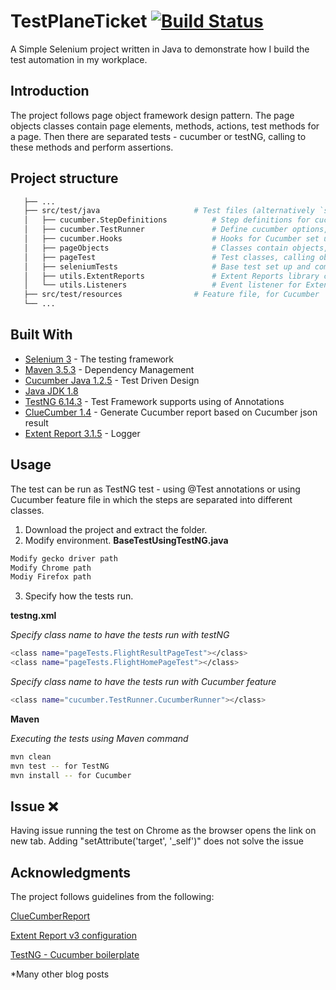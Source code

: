# TestPlaneTicket         [![Build Status](https://travis-ci.com/quan612/TestPlaneTicket.png?branch=master)](https://travis-ci.com/quan612/TestPlaneTicket)

A Simple Selenium project written in Java to demonstrate how I build the test automation in my workplace. 

## Introduction 

The project follows page object framework design pattern. The page objects classes contain page elements, methods, actions, test methods for a page. Then there are separated tests - cucumber or testNG, calling to these methods and perform assertions.


## Project structure
 ```bash
    ├── ...
    ├── src/test/java                     # Test files (alternatively `spec` or `tests`)
    │   ├── cucumber.StepDefinitions          # Step definitions for cucumber feature file
    │   ├── cucumber.TestRunner               # Define cucumber options, features, tags and matching glue steps
    │   ├── cucumber.Hooks                    # Hooks for Cucumber set up
    │   ├── pageObjects                       # Classes contain objects, methods for the page
    │   ├── pageTest                          # Test classes, calling objects from pageObjects and do assertion
    │   ├── seleniumTests                     # Base test set up and common repository
    │   ├── utils.ExtentReports               # Extent Reports library class
    │   └── utils.Listeners                   # Event listener for Extent Report
    ├── src/test/resources                # Feature file, for Cucumber
    └── ...
```

## Built With

* [Selenium 3](https://www.seleniumhq.org/) - The testing framework
* [Maven 3.5.3](https://maven.apache.org/) - Dependency Management
* [Cucumber Java 1.2.5](https://docs.cucumber.io/installation/java/) - Test Driven Design
* [Java JDK 1.8](http://www.oracle.com/technetwork/java/javase/downloads/jdk8-downloads-2133151.html/)
* [TestNG 6.14.3](https://testng.org/) - Test Framework supports using of Annotations
* [ClueCumber 1.4](https://github.com/trivago/cluecumber-report-plugin/) - Generate Cucumber report based on Cucumber json result
* [Extent Report 3.1.5](http://extentreports.com/) - Logger

## Usage

The test can be run as TestNG test - using @Test annotations or using Cucumber feature file in which the steps are separated into different classes.

1. Download the project and extract the folder.
2. Modify environment.
 **BaseTestUsingTestNG.java**
 ```bash
 Modify gecko driver path
 Modify Chrome path
 Modiy Firefox path
 ```
3. Specify how the tests run.

 **testng.xml**
 
 *Specify class name to have the tests run with testNG*
 ```bash
 <class name="pageTests.FlightResultPageTest"></class>
 <class name="pageTests.FlightHomePageTest"></class>       
 ```
 *Specify class name to have the tests run with Cucumber feature*
 ```bash 
 <class name="cucumber.TestRunner.CucumberRunner"></class>  
 ```
 
 **Maven**
 
 *Executing the tests using Maven command*
  ```bash
 mvn clean
 mvn test -- for TestNG
 mvn install -- for Cucumber
 ```

## Issue :x:
Having issue running the test on Chrome as the browser opens the link on new tab. Adding "setAttribute('target', '_self')" does not solve the issue
## Acknowledgments
The project follows guidelines from the following:

[ClueCumberReport](https://github.com/trivago/cluecumber-report-plugin)

[Extent Report v3 configuration](https://github.com/swtestacademy/extent-reports-version-3-example)

[TestNG - Cucumber boilerplate](https://github.com/igniteram/testng-cucumber)

*Many other blog posts
